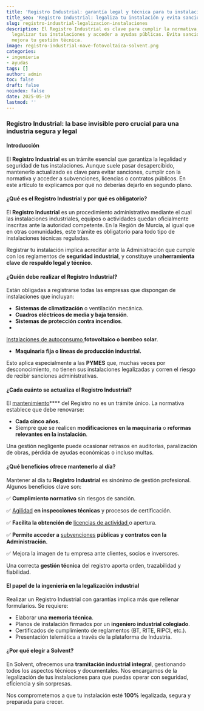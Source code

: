 ```yaml
---
title: 'Registro Industrial: garantía legal y técnica para tu instalación'
title_seo: 'Registro Industrial: legaliza tu instalación y evita sanciones'
slug: registro-industrial-legalizacion-instalaciones
description: El Registro Industrial es clave para cumplir la normativa,
  legalizar tus instalaciones y acceder a ayudas públicas. Evita sanciones y
  mejora tu gestión técnica.
image: registro-industrial-nave-fotovoltaica-solvent.png
categories:
- ingenieria
- ayudas
tags: []
author: admin
toc: false
draft: false
noindex: false
date: 2025-05-19
lastmod: ''
---
```

### **Registro Industrial: la base invisible pero crucial para una industria segura y legal**

#### **Introducción**

El **Registro Industrial** es un trámite esencial que garantiza la legalidad y seguridad de tus instalaciones. Aunque suele pasar desapercibido, mantenerlo actualizado es clave para evitar sanciones, cumplir con la normativa y acceder a subvenciones, licencias o contratos públicos. En este artículo te explicamos por qué no deberías dejarlo en segundo plano.

#### **¿Qué es el Registro Industrial y por qué es obligatorio?**

El **Registro Industrial** es un procedimiento administrativo mediante el cual las instalaciones industriales, equipos o actividades quedan oficialmente inscritas ante la autoridad competente. En la Región de Murcia, al igual que en otras comunidades, este trámite es obligatorio para todo tipo de instalaciones técnicas reguladas.

Registrar tu instalación implica acreditar ante la Administración que cumple con los reglamentos de **seguridad industrial**, y constituye una**herramienta clave de respaldo legal y técnico**.

#### **¿Quién debe realizar el Registro Industrial?**

Están obligadas a registrarse todas las empresas que dispongan de instalaciones que incluyan:

- **Sistemas de climatización** o ventilación mecánica.
- **Cuadros eléctricos de media y baja tensión**.
- **Sistemas de protección contra incendios**.
- 
[Instalaciones de autoconsumo ](https://solventie.es/claves-instalar-energia-solar/)**fotovoltaico o bombeo solar**.
- **Maquinaria fija o líneas de producción industrial.**

Esto aplica especialmente a las **PYMES** que, muchas veces por desconocimiento, no tienen sus instalaciones legalizadas y corren el riesgo de recibir sanciones administrativas.

#### **¿Cada cuánto se actualiza el Registro Industrial?**

El [mantenimiento](https://solventie.es/necesita-mantenimiento-instalacion-solar-fotovoltaica/)**** del Registro no es un trámite único. La normativa establece que debe renovarse:

- **Cada cinco años.**
- Siempre que se realicen **modificaciones en la maquinaria** o **reformas relevantes en la instalación**.

Una gestión negligente puede ocasionar retrasos en auditorías, paralización de obras, pérdida de ayudas económicas o incluso multas.

#### **¿Qué beneficios ofrece mantenerlo al día?**

Mantener al día tu **Registro Industrial** es sinónimo de gestión profesional. Algunos beneficios clave son:

✅ **Cumplimiento normativo** sin riesgos de sanción.

✅ [Agilidad](https://solventie.es/auditoria-energetica-industrial-eficiencia-costes/) **en inspecciones técnicas** y procesos de certificación.

✅ **Facilita la obtención de** [licencias de actividad ](https://solventie.es/licencia-actividad-apertura/)o apertura.

✅ **Permite acceder a** [subvenciones](https://solventie.es/subvencion-2025-fotovoltaica/) **públicas y contratos con la Administración.**

✅ Mejora la imagen de tu empresa ante clientes, socios e inversores.

Una correcta **gestión técnica** del registro aporta orden, trazabilidad y fiabilidad.

#### **El papel de la ingeniería en la legalización industrial**

Realizar un Registro Industrial con garantías implica más que rellenar formularios. Se requiere:

- Elaborar una **memoria técnica**.
- Planos de instalación firmados por un **ingeniero industrial colegiado**.
- Certificados de cumplimiento de reglamentos (BT, RITE, RIPCI, etc.).
- Presentación telemática a través de la plataforma de Industria.

#### **¿Por qué elegir a Solvent?**

En Solvent, ofrecemos una **tramitación industrial integral**, gestionando todos los aspectos técnicos y documentales. Nos encargamos de la legalización de tus instalaciones para que puedas operar con seguridad, eficiencia y sin sorpresas.

Nos comprometemos a que tu instalación esté **100%** legalizada, segura y preparada para crecer.

 
